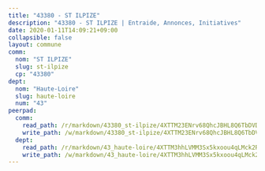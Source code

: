 ```yaml
---
title: "43380 - ST ILPIZE"
description: "43380 - ST ILPIZE | Entraide, Annonces, Initiatives"
date: 2020-01-11T14:09:21+09:00
collapsible: false
layout: commune
comm:
  nom: "ST ILPIZE"
  slug: st-ilpize
  cp: "43380"
dept:
  nom: "Haute-Loire"
  slug: haute-loire
  num: "43"
peerpad:
  comm:
    read_path: /r/markdown/43380_st-ilpize/4XTTM23ENrv68QhcJBHL8Q6TbDVDzdYGGzyMZh7dJ5ySH66Q4
    write_path: /w/markdown/43380_st-ilpize/4XTTM23ENrv68QhcJBHL8Q6TbDVDzdYGGzyMZh7dJ5ySH66Q4-K3TgUPo68p2m8FXpxLETvL7caG7KdU2r6TrA8bpoK1vLkEi4G67xQQceyRTY7Aa7n3z5cRLS3YePw1xEArLFttpkd6UmLa2UGvyBRRJrqBpRYanmAWvkUgUbQfXVuBc4BmMBpAMJ
  dept:
    read_path: /r/markdown/43_haute-loire/4XTTM3hhLVMM3Sx5kxoou4qLMck2RjGiJF8bjxPuKy3VyRdWX
    write_path: /w/markdown/43_haute-loire/4XTTM3hhLVMM3Sx5kxoou4qLMck2RjGiJF8bjxPuKy3VyRdWX-K3TgTnndWXCUw13Pw3gJoEo9qHUCGXZ4frH2coLZWWDcoWKo22cU2VNENpi117F5bi6bu3WHMPd2VTrETU2R5owQhCBrUQgvCKerk4NqeDhN66egG9mHY8CCfEckbCp9SecEdL6b
---
```


